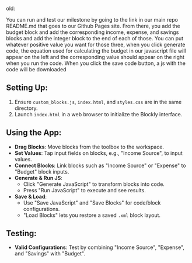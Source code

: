 old:

You can run and test our milestone by going to the link in our main repo README.md that goes to our Github Pages site. From there, you add the budget block and add the corresponding 
income, expense, and savings blocks and add the integer block to the end of each of those. You can put whatever positive value you want for those three, when you click generate code,
the equation used for calculating the budget in our javascript file will appear on the left and the corresponding value should appear on the right when you run the code. When you click 
the save code button, a js with the code will be downloaded


## Setting Up:
1. Ensure `custom_blocks.js`, `index.html`, and `styles.css` are in the same directory.
2. Launch `index.html` in a web browser to initialize the Blockly interface.

## Using the App:
- **Drag Blocks**: Move blocks from the toolbox to the workspace.
- **Set Values**: Tap input fields on blocks, e.g., "Income Source", to input values.
- **Connect Blocks**: Link blocks such as "Income Source" or "Expense" to "Budget" block inputs.
- **Generate & Run JS**:
  - Click "Generate JavaScript" to transform blocks into code.
  - Press "Run JavaScript" to execute and see results.
- **Save & Load**:
  - Use "Save JavaScript" and "Save Blocks" for code/block configurations.
  - "Load Blocks" lets you restore a saved `.xml` block layout.

## Testing:
- **Valid Configurations**: Test by combining "Income Source", "Expense", and "Savings" with "Budget".
